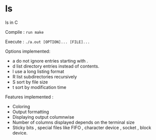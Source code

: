 # ls
ls in C

Compile : `run make`

Execute : `./a.out [OPTION]... [FILE]...`

Options implemented:

- a
  do not ignore entries starting with .
- d
  list directory entries instead of contents.
- l
  use a long listing format
- R
  list subdirectories recursively
- S
  sort by file size
- t
  sort by modification time

Features implemented :

- Coloring
- Output formatting
- Displaying output columnwise
- Number of columns displayed depends on the terminal size
- Sticky bits , special files like FIFO , character device , socket , block device.
